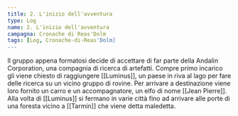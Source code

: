 ```yaml
---
title: 2. L'inizio dell'avventura 
type: Log
name: 2. L'inizio dell'avventura
campagna: Cronache di Reas'Dolm
tags: [Log, Cronache-di-Reas'Dolm]
---
```


Il gruppo appena formatosi decide di accettare di far parte della Andalin Corporation, una compagnia di ricerca di artefatti. Compre primo incarico gli viene chiesto di raggiungere [[Luminus]], un paese in riva al lago per fare delle ricerca su un vicino gruppo di rovine. Per arrivare a destinazione viene loro fornito un carro e un accompagnatore, un elfo di nome [[Jean Pierre]]. Alla volta di [[Luminus]] si fermano in varie città fino ad arrivare alle porte di una foresta vicino a [[Tarmin]] che viene detta maledetta.